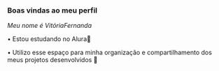 ### Boas vindas ao meu perfil

_Meu nome é VitóriaFernanda_


• Estou estudando no Alura📑

• Utilizo esse espaço para minha organização e compartilhamento dos meus projetos desenvolvidos 🥇


